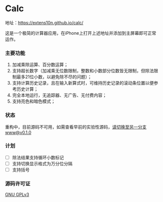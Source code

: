 # Calc
地址：https://extens10n.github.io/calc/    

这是一个极简的计算器应用，在iPhone上打开上述地址并添加到主屏幕即可正常运作。    

### 主要功能
1. 加减乘除运算、百分数运算；    
2. 支持超长数字（加减乘无位数限制，整数和小数部分位数皆无限制，但除法限制最多21位小数，以避免除不尽的问题）；    
3. 支持计算历史记录，且在输入新算式时，可维持历史记录的滚动条位置以便参考历史计算；    
4. 完全本地运行，无追踪器、无广告、无付费内容；    
5. 支持亮色和暗色模式；

### 状态
重构中，目前源码不可用，如需查看早前的实验性源码，请切换至另一分支www@v0.1.0

### 计划
- [ ] 除法结果支持循环小数标记
- [ ] 支持切换显示格式为万分位分隔
- [ ] 支持括号

### 源码许可证
[GNU GPLv3](https://www.gnu.org/licenses/gpl-3.0.html)
